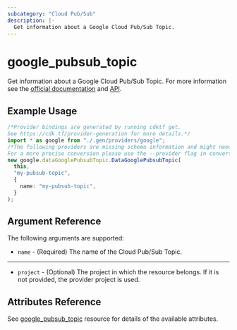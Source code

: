 ```yaml
---
subcategory: "Cloud Pub/Sub"
description: |-
  Get information about a Google Cloud Pub/Sub Topic.
---
```


# google\_pubsub\_topic

Get information about a Google Cloud Pub/Sub Topic. For more information see
the [official documentation](https://cloud.google.com/pubsub/docs/)
and [API](https://cloud.google.com/pubsub/docs/apis).

## Example Usage

```typescript
/*Provider bindings are generated by running cdktf get.
See https://cdk.tf/provider-generation for more details.*/
import * as google from "./.gen/providers/google";
/*The following providers are missing schema information and might need manual adjustments to synthesize correctly: google.
For a more precise conversion please use the --provider flag in convert.*/
new google.dataGooglePubsubTopic.DataGooglePubsubTopic(
  this,
  "my-pubsub-topic",
  {
    name: "my-pubsub-topic",
  }
);

```

## Argument Reference

The following arguments are supported:

* `name` - (Required) The name of the Cloud Pub/Sub Topic.

***

* `project` - (Optional) The project in which the resource belongs. If it
  is not provided, the provider project is used.

## Attributes Reference

See [google\_pubsub\_topic](https://registry.terraform.io/providers/hashicorp/google/latest/docs/resources/pubsub_topic#argument-reference) resource for details of the available attributes.
